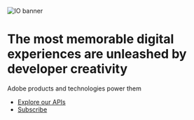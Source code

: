 
[//]: # (Copied from https://github.com/adobe/aio-theme?tab=readme-ov-file#hero-block)

<Superhero slots="image, heading, text, buttons" variant="centeredxl" background="rgb(51, 51, 51)" />

![IO banner](./hero.png)

# The most memorable digital experiences are unleashed by developer creativity

Adobe products and technologies power them

* [Explore our APIs](https://adobe.io)
* [Subscribe](https://adobe.io)